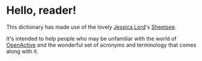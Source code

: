 # Hello, reader!

This dictionary has made use of the lovely [Jessica Lord](http://jlord.us/)'s [Sheetsee](http://jlord.us/sheetsee.js/).

It's intended to help people who may be unfamiliar with the world of [OpenActive](http://openactive.io) and the wonderful set of acronyms and terminology that comes along with it. 
